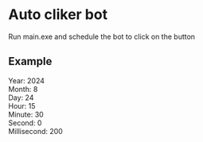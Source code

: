 # Auto cliker bot
Run main.exe and schedule the bot to click on the button
## Example
Year: 2024  
Month: 8  
Day: 24  
Hour: 15  
Minute: 30  
Second: 0  
Millisecond: 200
